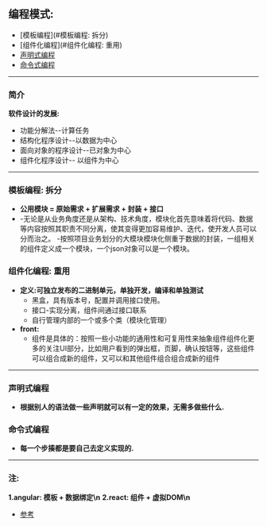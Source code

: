 ## 编程模式:
  - [模板编程](#模板编程: 拆分)
  - [组件化编程](#组件化编程: 重用)
  - [声明式编程](#声明式编程)
  - [命令式编程](#命令式编程)

---
### 简介
  **软件设计的发展:**
   * 功能分解法--计算任务
   * 结构化程序设计--以数据为中心
   * 面向对象的程序设计--已对象为中心
   * 组件化程序设计-- 以组件为中心

---
### 模板编程: 拆分
  * **公用模块 = 原始需求 + 扩展需求 + 封装 + 接口**
  * -无论是从业务角度还是从架构、技术角度，模块化首先意味着将代码、数据等内容按照其职责不同分离，使其变得更加容易维护、迭代，使开发人员可以分而治之。
   -按照项目业务划分的大模块模块化侧重于数据的封装，一组相关的组件定义成一个模块，一个json对象可以是一个模块。

### 组件化编程: 重用
  * **定义:可独立发布的二进制单元，单独开发，编译和单独测试**
     * 黑盒，具有版本号，配置并调用接口使用。
     * 接口-实现分离，组件间通过接口联系
     * 自行管理内部的一个或多个类（模块化管理）
  * **front:**
     * 组件是具体的：按照一些小功能的通用性和可复用性来抽象组件组件化更多的关注UI部分，比如用户看到的弹出框，页脚，确认按钮等，这些组件可以组合成新的组件，又可以和其他组件组合组合成新的组件

---
### 声明式编程
  * **根据别人的语法做一些声明就可以有一定的效果，无需多做些什么.**

### 命令式编程
  * **每一个步揍都是要自己去定义实现的.**

---
### 注:
  **1.angular: 模板 + 数据绑定\n**
  **2.react: 组件 + 虚拟DOM\n**

- [参考](https://www.jianshu.com/p/a7df83270a8b)